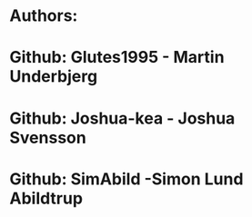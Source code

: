 # Authors:
# Github: Glutes1995 - Martin Underbjerg
# Github: Joshua-kea - Joshua Svensson
# Github: SimAbild -Simon Lund Abildtrup
